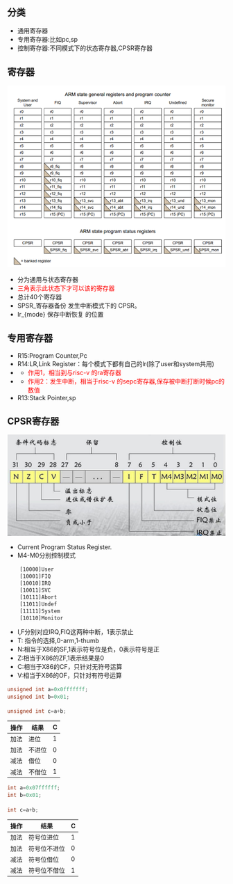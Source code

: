 ## 分类
- 通用寄存器
- 专用寄存器:比如pc,sp
- 控制寄存器:不同模式下的状态寄存器,CPSR寄存器
## 寄存器
![Alt text](imgs/reg.png)
- 分为通用与状态寄存器
- <font color=red>三角表示此状态下才可以该的寄存器</font>
- 总计40个寄存器
- SPSR_寄存器备份 发生中断模式下的 CPSR。
- lr_{mode} 保存中断恢复 的位置
## 专用寄存器
- R15:Program Counter,Pc
- R14:LR,Link Register：每个模式下都有自己的lr(除了user和system共用)
- - <font color=red>作用1，相当到与risc-v 的ra寄存器
- - 作用2：发生中断，相当于risc-v 的sepc寄存器,保存被中断打断时候pc的数值</font>
- R13:Stack Pointer,sp

## CPSR寄存器
![Alt text](imgs/cpsr.png)
- Current Program Status Register.
- M4-M0分别控制模式
```
    [10000]User    
    [10001]FIQ     
    [10010]IRQ     
    [10011]SVC
    [10111]Abort   
    [11011]Undef   
    [11111]System  
    [10110]Monitor

```
- I,F分别对应IRQ,FIQ这两种中断，1表示禁止
- T: 指令的选择,0-arm,1-thumb
- N:相当于X86的SF,1表示符号位是负，0表示符号是正
- Z:相当于X86的ZF,1表示结果是0
- C:相当于X86的CF，只针对无符号运算
- V:相当于X86的OF，只针对有符号运算
```c
unsigned int a=0x0fffffff;
unsigned int b=0x01;

unsigned int c=a+b;
```
| 操作 | 结果 | C |
| - | - | - |
| 加法 | 进位 | 1 |
| 加法 | 不进位 | 0 |
| 减法 | 借位 | 0 |
| 减法 | 不借位 | 1 |

```c
int a=0x07ffffff;
int b=0x01;

int c=a+b;
```
| 操作 | 结果 | C |
| - | - | - |
| 加法 | 符号位进位 | 1 |
| 加法 | 符号位不进位 | 0 |
| 减法 | 符号位借位 | 0 |
| 减法 | 符号位不借位 | 1 |
